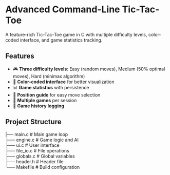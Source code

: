 # Advanced Command-Line Tic-Tac-Toe

A feature-rich Tic-Tac-Toe game in C with multiple difficulty levels, color-coded interface, and game statistics tracking.

## Features
- 🎮 **Three difficulty levels**: Easy (random moves), Medium (50% optimal moves), Hard (minimax algorithm)
- 🎨 **Color-coded interface** for better visualization
- 📊 **Game statistics** with persistence
- 🎯 **Position guide** for easy move selection
- 🔄 **Multiple games** per session
- 📝 **Game history logging**

## Project Structure
|── main.c # Main game loop<br>
├── engine.c # Game logic and AI<br>
├── ui.c # User interface<br>
├── file_io.c # File operations<br>
├── globals.c # Global variables<br>
├── header.h # Header file<br>
└── Makefile # Build configuration<br>
